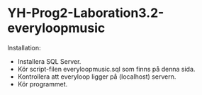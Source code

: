 # YH-Prog2-Laboration3.2-everyloopmusic
 Installation: 

* Installera SQL Server.
* Kör script-filen everyloopmusic.sql som finns på denna sida.
* Kontrollera att everyloop ligger på (localhost) servern.
* Kör programmet.
